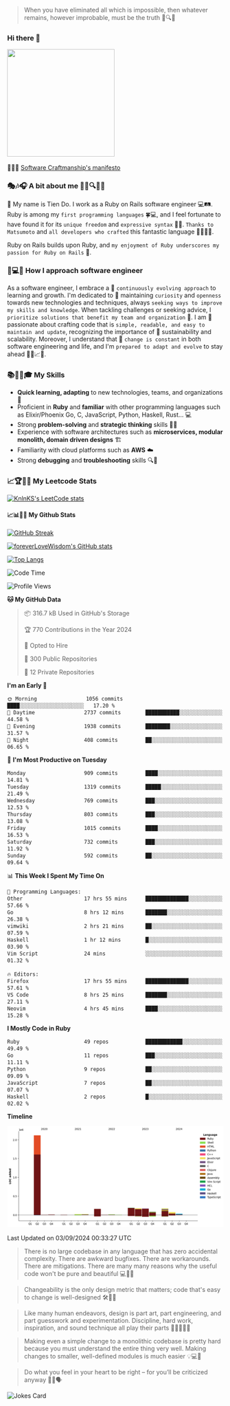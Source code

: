 > When you have eliminated all which is impossible, then whatever remains, however improbable, must be the truth 🤔🔍💡
### Hi there 👋

<!--
**foreverLoveWisdom/foreverLoveWisdom** is a ✨ _special_ ✨ repository because its `README.md` (this file) appears on your GitHub profile.

Here are some ideas to get you started:

- 🔭 I’m currently working on ...
- 🌱 I’m currently learning ...
- 👯 I’m looking to collaborate on ...
- 🤔 I’m looking for help with ...
- 💬 Ask me about ...
- 📫 How to reach me: ...
- 😄 Pronouns: ...
- ⚡ Fun fact: ...
-->

<img src="https://codecondo.com/wp-content/uploads/2017/09/railslogo.png" width="250" height="250">

 📜🔨🌟 [Software Craftmanship's manifesto](http://manifesto.softwarecraftsmanship.org/)

### 🎭🎶🎧 A bit about me 🕵️‍♀️🔍🕵️‍♂️
👋 My name is Tien Do. I work as a Ruby on Rails software engineer 💻🛤️. Ruby is among my `first programming languages` 🍀💻, and I feel fortunate to have found it for its `unique freedom` and `expressive syntax` 🤗💬. `Thanks to Matsumoto` and `all developers who crafted` this fantastic language 🙏👨‍💻🌟.

Ruby on Rails builds upon Ruby, and `my enjoyment of Ruby underscores my passion for Ruby on Rails` 🤩.

### 🤔💻🔨 How I approach software engineer
As a software engineer, I embrace a 🔄 `continuously evolving approach` to learning and growth. I'm dedicated to 🤔 maintaining `curiosity` and `openness` towards new technologies and techniques, always `seeking ways to improve my skills and knowledge`. When tackling challenges or seeking advice, I `prioritize solutions that benefit my team and organization` 👥. I am 🎉 passionate about crafting code that is `simple, readable, and easy to maintain and update`, recognizing the importance of 🌱 sustainability and scalability. Moreover, I understand that 🌊 `change is constant` in both software engineering and life, and I'm `prepared to adapt and evolve` to stay ahead 🏃‍♂️📈🔄.

### 📚🧑‍💻🎓 My Skills
- **Quick learning, adapting** to new technologies, teams, and organizations 🚀
- Proficient in **Ruby** and **familiar** with other programming languages such as Elixir/Phoenix Go, C, JavaScript, Python, Haskell, Rust... 💻
- Strong **problem-solving** and **strategic thinking** skills 🤔💡
- Experience with software architectures such as **microservices, modular monolith, domain driven designs** 🏗️
- Familiarity with cloud platforms such as **AWS** ☁️ 
- Strong **debugging** and **troubleshooting** skills 🔍🐞


### 📈🏆🧑‍💻 My Leetcode Stats
[![KnlnKS's LeetCode stats](https://leetcode-stats-six.vercel.app/?username=foreverLoveWisdom&theme=dark)](https://github.com/KnlnKS/leetcode-stats)

#### 📈📊👨‍💻  My Github Stats

[![GitHub Streak](https://github-readme-streak-stats.herokuapp.com/?user=foreverLoveWisdom&theme=dracula)](https://git.io/streak-stats)
&nbsp;
&nbsp;

[![foreverLoveWisdom's GitHub stats](https://github-readme-stats.vercel.app/api?username=foreverLoveWisdom&show_icons=true&theme=react&count_private=true)](https://github.com/anuraghazra/github-readme-stats)

[![Top Langs](https://github-readme-stats.vercel.app/api/top-langs/?username=foreverLoveWisdom&show_icons=true&theme=vue-dark)](https://github.com/anuraghazra/github-readme-stats)

<!--START_SECTION:waka-->
![Code Time](http://img.shields.io/badge/Code%20Time-3%2C216%20hrs%2035%20mins-blue)

![Profile Views](http://img.shields.io/badge/Profile%20Views-0-blue)

**🐱 My GitHub Data** 

> 📦 316.7 kB Used in GitHub's Storage 
 > 
> 🏆 770 Contributions in the Year 2024
 > 
> 💼 Opted to Hire
 > 
> 📜 300 Public Repositories 
 > 
> 🔑 12 Private Repositories 
 > 
**I'm an Early 🐤** 

```text
🌞 Morning                1056 commits        ████░░░░░░░░░░░░░░░░░░░░░   17.20 % 
🌆 Daytime                2737 commits        ███████████░░░░░░░░░░░░░░   44.58 % 
🌃 Evening                1938 commits        ████████░░░░░░░░░░░░░░░░░   31.57 % 
🌙 Night                  408 commits         ██░░░░░░░░░░░░░░░░░░░░░░░   06.65 % 
```
📅 **I'm Most Productive on Tuesday** 

```text
Monday                   909 commits         ████░░░░░░░░░░░░░░░░░░░░░   14.81 % 
Tuesday                  1319 commits        █████░░░░░░░░░░░░░░░░░░░░   21.49 % 
Wednesday                769 commits         ███░░░░░░░░░░░░░░░░░░░░░░   12.53 % 
Thursday                 803 commits         ███░░░░░░░░░░░░░░░░░░░░░░   13.08 % 
Friday                   1015 commits        ████░░░░░░░░░░░░░░░░░░░░░   16.53 % 
Saturday                 732 commits         ███░░░░░░░░░░░░░░░░░░░░░░   11.92 % 
Sunday                   592 commits         ██░░░░░░░░░░░░░░░░░░░░░░░   09.64 % 
```


📊 **This Week I Spent My Time On** 

```text
💬 Programming Languages: 
Other                    17 hrs 55 mins      ██████████████░░░░░░░░░░░   57.66 % 
Go                       8 hrs 12 mins       ███████░░░░░░░░░░░░░░░░░░   26.38 % 
vimwiki                  2 hrs 21 mins       ██░░░░░░░░░░░░░░░░░░░░░░░   07.59 % 
Haskell                  1 hr 12 mins        █░░░░░░░░░░░░░░░░░░░░░░░░   03.90 % 
Vim Script               24 mins             ░░░░░░░░░░░░░░░░░░░░░░░░░   01.32 % 

🔥 Editors: 
Firefox                  17 hrs 55 mins      ██████████████░░░░░░░░░░░   57.61 % 
VS Code                  8 hrs 25 mins       ███████░░░░░░░░░░░░░░░░░░   27.11 % 
Neovim                   4 hrs 45 mins       ████░░░░░░░░░░░░░░░░░░░░░   15.28 % 
```

**I Mostly Code in Ruby** 

```text
Ruby                     49 repos            ████████████░░░░░░░░░░░░░   49.49 % 
Go                       11 repos            ███░░░░░░░░░░░░░░░░░░░░░░   11.11 % 
Python                   9 repos             ██░░░░░░░░░░░░░░░░░░░░░░░   09.09 % 
JavaScript               7 repos             ██░░░░░░░░░░░░░░░░░░░░░░░   07.07 % 
Haskell                  2 repos             █░░░░░░░░░░░░░░░░░░░░░░░░   02.02 % 
```



**Timeline**

![Lines of Code chart](https://raw.githubusercontent.com/foreverLoveWisdom/foreverLoveWisdom/main/assets/bar_graph.png)


 Last Updated on 03/09/2024 00:33:27 UTC
<!--END_SECTION:waka-->


> There is no large codebase in any language that has zero accidental complexity. There are awkward bugfixes. There are workarounds. There are mitigations.
> There are many many reasons why the useful code won't be pure and beautiful 💻🐞🤔

> Changeability is the only design metric that matters; code that's easy to change is well-designed 🛠️🔄🎨

> Like many human endeavors, design is part art, part engineering, and part guesswork and experimentation. Discipline, hard work, inspiration, and sound technique all play their parts 🎨🧑‍💻🔬🧪

> Mak­ing even a sim­ple change to a mono­lith­ic code­base is pret­ty hard because you must under­stand the entire thing very well. Mak­ing changes to small­er, well-defined mod­ules is much easier 💡💻🤔
 
 > Do what you feel in your heart to be right – for you’ll be criticized anyway 💖🙏🗣️ 
 
![Jokes Card](https://readme-jokes.vercel.app/api)
